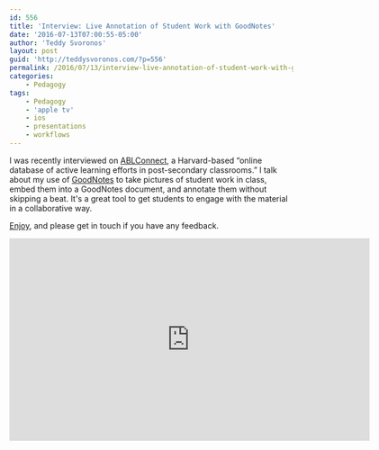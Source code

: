 ```yaml
---
id: 556
title: 'Interview: Live Annotation of Student Work with GoodNotes'
date: '2016-07-13T07:00:55-05:00'
author: 'Teddy Svoronos'
layout: post
guid: 'http://teddysvoronos.com/?p=556'
permalink: /2016/07/13/interview-live-annotation-of-student-work-with-goodnotes/
categories:
    - Pedagogy
tags:
    - Pedagogy
    - 'apple tv'
    - ios
    - presentations
    - workflows
---
```


I was recently interviewed on <a href="http://ablconnect.harvard.edu/home">ABLConnect</a>, a Harvard-based “online database of active learning efforts in post-secondary classrooms.” I talk about my use of <a href="https://itunes.apple.com/us/app/goodnotes-4-notes-pdf/id778658393?mt=8&amp;uo=4&amp;at=1010lcfa">GoodNotes</a> to take pictures of student work in class, embed them into a GoodNotes document, and annotate them without skipping a beat. It's a great tool to get students to engage with the material in a collaborative way.

<a href="http://ablconnect.harvard.edu/file/3243536">Enjoy</a>, and please get in touch if you have any feedback.

<iframe src="https://player.vimeo.com/video/173672976?title=0&amp;byline=0&amp;portrait=0" width="640" height="360" frameborder="0" allowfullscreen="allowfullscreen"></iframe>